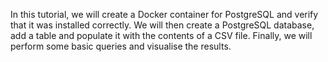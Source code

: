 In this tutorial, we will create a Docker container for PostgreSQL and verify that it was installed correctly. 
We will then create a PostgreSQL database, add a table and populate it with the contents of a CSV file. 
Finally, we will perform some basic queries and visualise the results.

